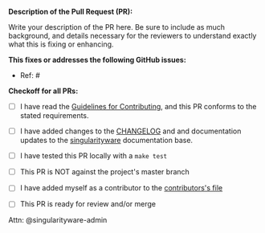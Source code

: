 **Description of the Pull Request (PR):**

Write your description of the PR here. Be sure to include as much background,
and details necessary for the reviewers to understand exactly what this is
fixing or enhancing.


**This fixes or addresses the following GitHub issues:**

- Ref: #


**Checkoff for all PRs:**

- [ ] I have read the [Guidelines for Contributing](https://github.com/singularityware/singularity/blob/master/CONTRIBUTING.md), and this PR conforms to the stated requirements.
- [ ] I have added changes to the [CHANGELOG](https://github.com/singularityware/singularity/blob/development/CHANGELOG.md) and and documentation updates to the [singularityware](https://www.github.com/singularityware/singularityware.github.io) documentation base.
- [ ] I have tested this PR locally with a `make test`
- [ ] This PR is NOT against the project's master branch
- [ ] I have added myself as a contributor to the [contributors's file](https://github.com/singularityware/singularity/blob/master/CONTRIBUTORS.md)
- [ ] This PR is ready for review and/or merge


Attn: @singularityware-admin
